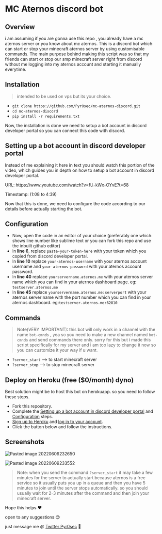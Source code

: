 # MC Aternos discord bot
## Overview
i am assuming if you are gonna use this repo , you already have a mc aternos server or you know about mc aternos.
This is a discord bot which can start or stop your minecraft aternos server by using customisable commands.
The main purpose behind making this script was so that my friends can start or stop our smp minecraft server right from discord without me logging into my aternos account and starting it manually everytime.

## Installation

>intended to be used on vps but its your choice. 

- `git clone https://github.com/Pyr0sec/mc-aternos-discord.git`
- `cd mc-aternos-discord`
- `pip install -r requirements.txt`

Now, the installation is done we need to setup a bot account in discord developer portal so you can connect this code with discord.

## Setting up a bot account in discord developer portal
Instead of me explaining it here in text you should watch this portion of the video, which guides you in depth on how to setup a bot account in discord developer portal.

URL: https://www.youtube.com/watch?v=fU-kWx-OYvE?t=68

Timestamp: (1:08 to 4:39)

Now that this is done, we need to configure the code according to our details before actually starting the bot.

## Configuration
- Now, open the code in an editor of your choice (preferably one which shows line number like sublime text or you can fork this repo and use the inbuilt github editor)
- In **line 6**, replace `paste-your-token-here` with your token which you copied from discord developer portal.
- In **line 10** replace `your-aternos-username` with your aternos account username and `your-aternos-password` with your aternos account password.
- In **line 40** replace `yourservername.aternos.me` with your aternos server name which you can find in your aternos dashboard page.
	eg: `testserver.aternos.me`
- In **line 45** replace `yourservername.aternos.me:serverport` with your aternos server name with the port number which you can find in your aternos dashboard.
	eg:`testserver.aternos.me:62810`

## Commands
>Note(VERY IMPORTANT): this bot will only work in a channel with the name `bot-cmnds` , yea so you need to make a new channel named `bot-cmnds` and send commands there only.
>sorry for this but i made this script specifically for my server and i am too lazy to change it now so you can customize it your way if u want.

- `?server_start` --> to start minecraft server 
- `?server_stop` --> to stop minecraft server

## Deploy on Heroku (free ($0/month) dyno)
Best solution might be to host this bot on herokuapp. so you need to follow these steps.
- Fork this repository.
- Complete the [Setting up a bot account in discord developer portal](#setting-up-a-bot-account-in-discord-developer-portal) and [Configuration](#configuration) steps.
- [Sign up to Heroku](https://signup.heroku.com/) and [log in to your account](https://id.heroku.com/login).
- Click the button below and follow the instructions.

## Screenshots
![Pasted image 20220609232650](https://user-images.githubusercontent.com/74669749/172929877-c63d9474-d569-4757-b0b3-0f5445a39474.png)

![Pasted image 20220609233552](https://user-images.githubusercontent.com/74669749/172929923-153affbb-5041-45c5-90ce-32e3881aaef9.png)

> Note: when you send the command `?server_start` it may take a few minutes for the server to actually start because aternos is a free service so it usually puts you up in a queue and then you have 5 minutes to join until the server stops automatically.
> so you should usually wait for 2-3 minutes after the command and then join your minecraft server.

Hope this helps ❤

open to any suggestions 😊

just message me @ [Twitter Pyr0sec](https://twitter.com/Pyr0sec) 🐤

